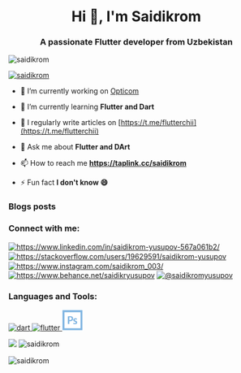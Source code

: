 <h1 align="center">Hi 👋, I'm Saidikrom</h1>
<h3 align="center">A passionate Flutter developer from Uzbekistan</h3>

<p align="left"> <img src="https://komarev.com/ghpvc/?username=saidikrom&label=Profile%20views&color=0e75b6&style=flat" alt="saidikrom" /> </p>

<p align="left"> <a href="https://github.com/ryo-ma/github-profile-trophy"><img src="https://github-profile-trophy.vercel.app/?username=saidikrom" alt="saidikrom" /></a> </p>

- 🔭 I’m currently working on [Opticom](https://optikom.uz/)

- 🌱 I’m currently learning **Flutter and Dart**

- 📝 I regularly write articles on [https://t.me/flutterchii](https://t.me/flutterchii)

- 💬 Ask me about **Flutter and DArt**

- 📫 How to reach me **https://taplink.cc/saidikrom**

- ⚡ Fun fact **I don't know 😄**

### Blogs posts
<!-- BLOG-POST-LIST:START -->
<!-- BLOG-POST-LIST:END -->

<h3 align="left">Connect with me:</h3>
<p align="left">
<a href="https://linkedin.com/in/https://www.linkedin.com/in/saidikrom-yusupov-567a061b2/" target="blank"><img align="center" src="https://raw.githubusercontent.com/rahuldkjain/github-profile-readme-generator/master/src/images/icons/Social/linked-in-alt.svg" alt="https://www.linkedin.com/in/saidikrom-yusupov-567a061b2/" height="30" width="40" /></a>
<a href="https://stackoverflow.com/users/https://stackoverflow.com/users/19629591/saidikrom-yusupov" target="blank"><img align="center" src="https://raw.githubusercontent.com/rahuldkjain/github-profile-readme-generator/master/src/images/icons/Social/stack-overflow.svg" alt="https://stackoverflow.com/users/19629591/saidikrom-yusupov" height="30" width="40" /></a>
<a href="https://instagram.com/https://www.instagram.com/saidikrom_003/" target="blank"><img align="center" src="https://raw.githubusercontent.com/rahuldkjain/github-profile-readme-generator/master/src/images/icons/Social/instagram.svg" alt="https://www.instagram.com/saidikrom_003/" height="30" width="40" /></a>
<a href="https://www.behance.net/https://www.behance.net/saidikryusupov" target="blank"><img align="center" src="https://raw.githubusercontent.com/rahuldkjain/github-profile-readme-generator/master/src/images/icons/Social/behance.svg" alt="https://www.behance.net/saidikryusupov" height="30" width="40" /></a>
<a href="https://medium.com/@saidikromyusupov" target="blank"><img align="center" src="https://raw.githubusercontent.com/rahuldkjain/github-profile-readme-generator/master/src/images/icons/Social/medium.svg" alt="@saidikromyusupov" height="30" width="40" /></a>
</p>

<h3 align="left">Languages and Tools:</h3>
<p align="left"> <a href="https://dart.dev" target="_blank" rel="noreferrer"> <img src="https://www.vectorlogo.zone/logos/dartlang/dartlang-icon.svg" alt="dart" width="40" height="40"/> </a> <a href="https://flutter.dev" target="_blank" rel="noreferrer"> <img src="https://www.vectorlogo.zone/logos/flutterio/flutterio-icon.svg" alt="flutter" width="40" height="40"/> </a> <a href="https://www.photoshop.com/en" target="_blank" rel="noreferrer"> <img src="https://raw.githubusercontent.com/devicons/devicon/master/icons/photoshop/photoshop-line.svg" alt="photoshop" width="40" height="40"/> </a></p>

<p><img align="left" src="https://github-readme-stats.vercel.app/api/top-langs?username=saidikrom&show_icons=true&title_color=ffffff&icon_color=bb2acf&text_color=daf7dc&bg_color=151515" /></p>

<p>&nbsp;<img align="center" src="https://github-readme-stats.vercel.app/api?username=saidikrom&show_icons=true&title_color=ffffff&icon_color=bb2acf&text_color=daf7dc&bg_color=151515"" alt="saidikrom" /></p>

<p><img align="center" src="https://github-readme-streak-stats.herokuapp.com/?user=saidikrom"" alt="saidikrom" /></p>
